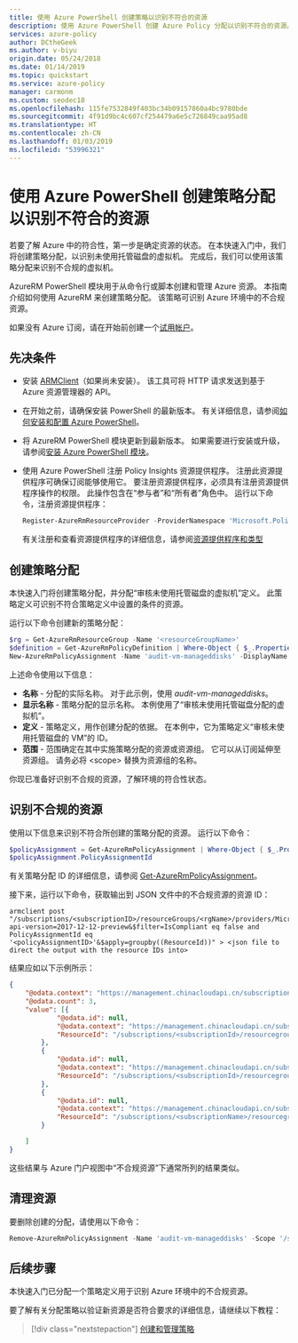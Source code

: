 ```yaml
---
title: 使用 Azure PowerShell 创建策略以识别不符合的资源
description: 使用 Azure PowerShell 创建 Azure Policy 分配以识别不符合的资源。
services: azure-policy
author: DCtheGeek
ms.author: v-biyu
origin.date: 05/24/2018
ms.date: 01/14/2019
ms.topic: quickstart
ms.service: azure-policy
manager: carmonm
ms.custom: seodec18
ms.openlocfilehash: 115fe7532849f403bc34b09157860a4bc9780bde
ms.sourcegitcommit: 4f91d9bc4c607cf254479a6e5c726849caa95ad8
ms.translationtype: HT
ms.contentlocale: zh-CN
ms.lasthandoff: 01/03/2019
ms.locfileid: "53996321"
---
```

# <a name="create-a-policy-assignment-to-identify-non-compliant-resources-using-azure-powershell"></a>使用 Azure PowerShell 创建策略分配以识别不符合的资源

若要了解 Azure 中的符合性，第一步是确定资源的状态。 在本快速入门中，我们将创建策略分配，以识别未使用托管磁盘的虚拟机。 完成后，我们可以使用该策略分配来识别不合规的虚拟机。

AzureRM PowerShell 模块用于从命令行或脚本创建和管理 Azure 资源。 本指南介绍如何使用 AzureRM 来创建策略分配。 该策略可识别 Azure 环境中的不合规资源。

如果没有 Azure 订阅，请在开始前创建一个[试用帐户](https://www.azure.cn/pricing/1rmb-trial/)。

## <a name="prerequisites"></a>先决条件

- 安装 [ARMClient](https://github.com/projectkudu/ARMClient)（如果尚未安装）。 该工具可将 HTTP 请求发送到基于 Azure 资源管理器的 API。
- 在开始之前，请确保安装 PowerShell 的最新版本。 有关详细信息，请参阅[如何安装和配置 Azure PowerShell](https://docs.microsoft.com/powershell/azureps-cmdlets-docs)。
- 将 AzureRM PowerShell 模块更新到最新版本。 如果需要进行安装或升级，请参阅[安装 Azure PowerShell 模块](https://docs.microsoft.com/powershell/azure/install-azurerm-ps)。
- 使用 Azure PowerShell 注册 Policy Insights 资源提供程序。 注册此资源提供程序可确保订阅能够使用它。 要注册资源提供程序，必须具有注册资源提供程序操作的权限。 此操作包含在“参与者”和“所有者”角色中。 运行以下命令，注册资源提供程序：

  ```powershell
  Register-AzureRmResourceProvider -ProviderNamespace 'Microsoft.PolicyInsights'
  ```

  有关注册和查看资源提供程序的详细信息，请参阅[资源提供程序和类型](../../azure-resource-manager/resource-manager-supported-services.md)

## <a name="create-a-policy-assignment"></a>创建策略分配

本快速入门将创建策略分配，并分配“审核未使用托管磁盘的虚拟机”定义。 此策略定义可识别不符合策略定义中设置的条件的资源。

运行以下命令创建新的策略分配：

```powershell
$rg = Get-AzureRmResourceGroup -Name '<resourceGroupName>'
$definition = Get-AzureRmPolicyDefinition | Where-Object { $_.Properties.DisplayName -eq 'Audit VMs that do not use managed disks' }
New-AzureRmPolicyAssignment -Name 'audit-vm-manageddisks' -DisplayName 'Audit VMs without managed disks Assignment' -Scope $rg.ResourceId -PolicyDefinition $definition
```

上述命令使用以下信息：

- **名称** - 分配的实际名称。  对于此示例，使用 *audit-vm-manageddisks*。
- **显示名称** - 策略分配的显示名称。 本例使用了“审核未使用托管磁盘分配的虚拟机”。
- **定义** - 策略定义，用作创建分配的依据。 在本例中，它为策略定义“审核未使用托管磁盘的 VM”的 ID。
- **范围** - 范围确定在其中实施策略分配的资源或资源组。 它可以从订阅延伸至资源组。 请务必将 &lt;scope&gt; 替换为资源组的名称。

你现已准备好识别不合规的资源，了解环境的符合性状态。

## <a name="identify-non-compliant-resources"></a>识别不合规的资源

使用以下信息来识别不符合所创建的策略分配的资源。 运行以下命令：

```powershell
$policyAssignment = Get-AzureRmPolicyAssignment | Where-Object { $_.Properties.DisplayName -eq 'Audit VMs without managed disks Assignment' }
$policyAssignment.PolicyAssignmentId
```

有关策略分配 ID 的详细信息，请参阅 [Get-AzureRmPolicyAssignment](https://docs.microsoft.com/powershell/module/azurerm.resources/get-azurermpolicyassignment)。

接下来，运行以下命令，获取输出到 JSON 文件中的不合规资源的资源 ID：

```
armclient post "/subscriptions/<subscriptionID>/resourceGroups/<rgName>/providers/Microsoft.PolicyInsights/policyStates/latest/queryResults?api-version=2017-12-12-preview&$filter=IsCompliant eq false and PolicyAssignmentId eq '<policyAssignmentID>'&$apply=groupby((ResourceId))" > <json file to direct the output with the resource IDs into>
```

结果应如以下示例所示：

```json
{
    "@odata.context": "https://management.chinacloudapi.cn/subscriptions/<subscriptionId>/providers/Microsoft.PolicyInsights/policyStates/$metadata#latest",
    "@odata.count": 3,
    "value": [{
            "@odata.id": null,
            "@odata.context": "https://management.chinacloudapi.cn/subscriptions/<subscriptionId>/providers/Microsoft.PolicyInsights/policyStates/$metadata#latest/$entity",
            "ResourceId": "/subscriptions/<subscriptionId>/resourcegroups/<rgname>/providers/microsoft.compute/virtualmachines/<virtualmachineId>"
        },
        {
            "@odata.id": null,
            "@odata.context": "https://management.chinacloudapi.cn/subscriptions/<subscriptionId>/providers/Microsoft.PolicyInsights/policyStates/$metadata#latest/$entity",
            "ResourceId": "/subscriptions/<subscriptionId>/resourcegroups/<rgname>/providers/microsoft.compute/virtualmachines/<virtualmachine2Id>"
        },
        {
            "@odata.id": null,
            "@odata.context": "https://management.chinacloudapi.cn/subscriptions/<subscriptionId>/providers/Microsoft.PolicyInsights/policyStates/$metadata#latest/$entity",
            "ResourceId": "/subscriptions/<subscriptionName>/resourcegroups/<rgname>/providers/microsoft.compute/virtualmachines/<virtualmachine3ID>"
        }

    ]
}
```

这些结果与 Azure 门户视图中“不合规资源”下通常所列的结果类似。

## <a name="clean-up-resources"></a>清理资源

要删除创建的分配，请使用以下命令：

```powershell
Remove-AzureRmPolicyAssignment -Name 'audit-vm-manageddisks' -Scope '/subscriptions/<subscriptionID>/resourceGroups/<resourceGroupName>'
```

## <a name="next-steps"></a>后续步骤

本快速入门已分配一个策略定义用于识别 Azure 环境中的不合规资源。

要了解有关分配策略以验证新资源是否符合要求的详细信息，请继续以下教程：

> [!div class="nextstepaction"]
> [创建和管理策略](./tutorials/create-and-manage.md)